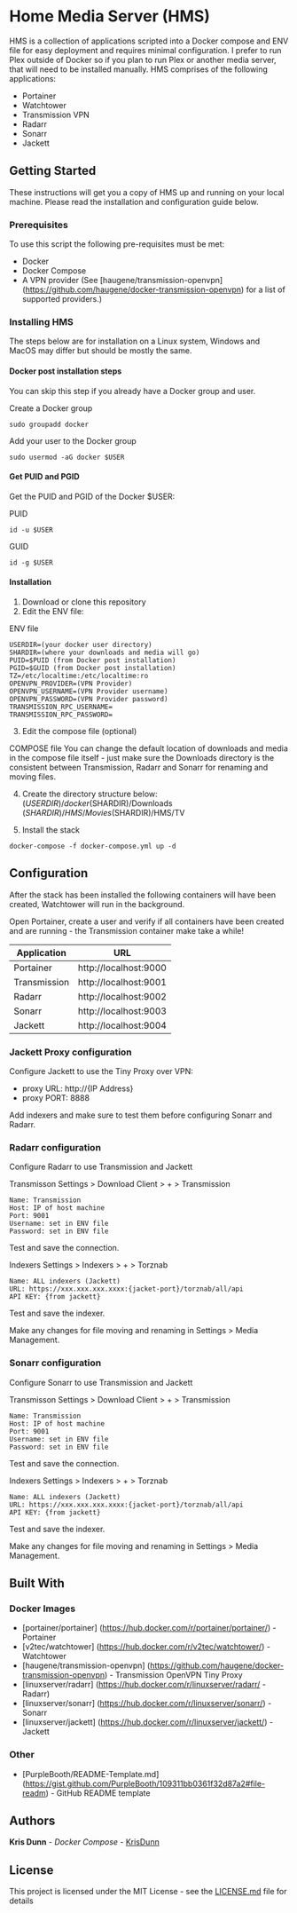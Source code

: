 # Home Media Server (HMS)

HMS is a collection of applications scripted into a Docker compose and ENV file for easy deployment and requires minimal configuration. I prefer to run Plex outside of Docker so if you plan to run Plex or another media server, that will need to be installed manually. HMS comprises of the following applications:

* Portainer 
* Watchtower 
* Transmission VPN
* Radarr
* Sonarr
* Jackett

## Getting Started

These instructions will get you a copy of HMS up and running on your local machine. Please read the installation and configuration guide below. 

### Prerequisites

To use this script the following pre-requisites must be met:

* Docker
* Docker Compose
* A VPN provider (See [haugene/transmission-openvpn] (https://github.com/haugene/docker-transmission-openvpn) for a list of supported providers.)

### Installing HMS
The steps below are for installation on a Linux system, Windows and MacOS may differ but should be mostly the same.

#### Docker post installation steps
You can skip this step if you already have a Docker group and user.

Create a Docker group
```
sudo groupadd docker
```

Add your user to the Docker group
```
sudo usermod -aG docker $USER
```

#### Get PUID and PGID 
Get the PUID and PGID of the Docker $USER:

PUID
```
id -u $USER 
```

GUID
```
id -g $USER
```

#### Installation
1. Download or clone this repository
2. Edit the ENV file:

ENV file
```
USERDIR=(your docker user directory)
SHARDIR=(where your downloads and media will go)
PUID=$PUID (from Docker post installation) 
PGID=$GUID (from Docker post installation)
TZ=/etc/localtime:/etc/localtime:ro
OPENVPN_PROVIDER=(VPN Provider)
OPENVPN_USERNAME=(VPN Provider username)
OPENVPN_PASSWORD=(VPN Provider password)
TRANSMISSION_RPC_USERNAME=
TRANSMISSION_RPC_PASSWORD=
```

3. Edit the compose file (optional)

COMPOSE file
You can change the default location of downloads and media in the compose file itself - just make sure the Downloads directory is the consistent between Transmission, Radarr and Sonarr for renaming and moving files.

4. Create the directory structure below:
($USERDIR)/docker
($SHARDIR)/Downloads
($SHARDIR)/HMS/Movies
($SHARDIR)/HMS/TV

5. Install the stack
```
docker-compose -f docker-compose.yml up -d
```

## Configuration

After the stack has been installed the following containers will have been created, Watchtower will run in the background.

Open Portainer, create a user and verify if all containers have been created and are running - the Transmission container make take a while!

| Application  | URL                   |
|--------------|-----------------------|
| Portainer    | http://localhost:9000 |
| Transmission | http://localhost:9001 |
| Radarr       | http://localhost:9002 |
| Sonarr       | http://localhost:9003 |
| Jackett      | http://localhost:9004 |


### Jackett Proxy configuration
Configure Jackett to use the Tiny Proxy over VPN:

* proxy URL: http://{IP Address}
* proxy PORT: 8888

Add indexers and make sure to test them before configuring Sonarr and Radarr.

### Radarr configuration
Configure Radarr to use Transmission and Jackett

Transmisson
Settings > Download Client > + > Transmission

```
Name: Transmission
Host: IP of host machine
Port: 9001
Username: set in ENV file
Password: set in ENV file

```

Test and save the connection.

Indexers
Settings > Indexers > + > Torznab

```
Name: ALL indexers (Jackett)
URL: https://xxx.xxx.xxx.xxxx:{jacket-port}/torznab/all/api
API KEY: {from jackett}
```

Test and save the indexer.

Make any changes for file moving and renaming in Settings > Media Management.

### Sonarr configuration
Configure Sonarr to use Transmission and Jackett

Transmisson
Settings > Download Client > + > Transmission

```
Name: Transmission
Host: IP of host machine
Port: 9001
Username: set in ENV file
Password: set in ENV file

```

Test and save the connection.

Indexers
Settings > Indexers > + > Torznab

```
Name: ALL indexers (Jackett)
URL: https://xxx.xxx.xxx.xxxx:{jacket-port}/torznab/all/api
API KEY: {from jackett}
```

Test and save the indexer.

Make any changes for file moving and renaming in Settings > Media Management.

## Built With

### Docker Images
* [portainer/portainer] (https://hub.docker.com/r/portainer/portainer/) - Portainer
* [v2tec/watchtower] (https://hub.docker.com/r/v2tec/watchtower/) - Watchtower
* [haugene/transmission-openvpn] (https://github.com/haugene/docker-transmission-openvpn) - Transmission OpenVPN Tiny Proxy
* [linuxserver/radarr] (https://hub.docker.com/r/linuxserver/radarr/ - Radarr)
* [linuxserver/sonarr] (https://hub.docker.com/r/linuxserver/sonarr/) - Sonarr
* [linuxserver/jackett] (https://hub.docker.com/r/linuxserver/jackett/) - Jackett 

### Other
* [PurpleBooth/README-Template.md] (https://gist.github.com/PurpleBooth/109311bb0361f32d87a2#file-readm) - GitHub README template


## Authors
**Kris Dunn** - *Docker Compose* - [KrisDunn](https://github.com/KrisDunn)

## License
This project is licensed under the MIT License - see the [LICENSE.md](LICENSE.md) file for details

